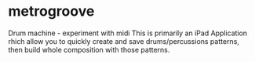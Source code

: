 # metrogroove
Drum machine - experiment with midi
This is primarily an iPad Application rhich allow you to quickly create and save drums/percussions patterns, then build whole composition with those patterns.
